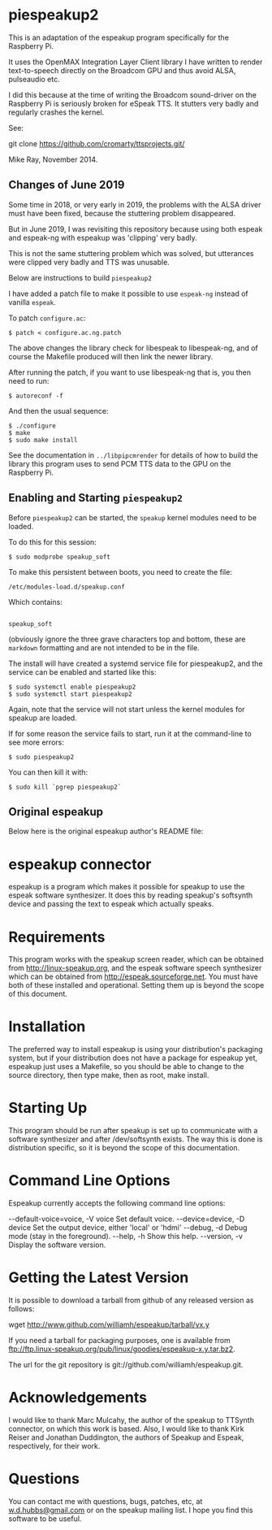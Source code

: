 
# piespeakup2

This is an adaptation of the espeakup program specifically for the
Raspberry Pi.

It uses the OpenMAX Integration Layer Client library I have written to
render text-to-speech directly on the Broadcom GPU and thus avoid
ALSA, pulseaudio etc.

I did this because at the time of writing the Broadcom sound-driver on
the Raspberry Pi is seriously broken for eSpeak TTS.  It stutters very
badly and regularly crashes the kernel.

See:

git clone https://github.com/cromarty/ttsprojects.git/

Mike Ray, November 2014.

## Changes of June 2019

Some time in 2018, or very early in 2019, the problems with the ALSA
driver must have been fixed, because the stuttering problem
disappeared.

But in June 2019, I was revisiting this repository because using both
espeak and espeak-ng with espeakup was 'clipping' very badly.

This is not the same stuttering problem which was solved, but
utterances were clipped very badly and TTS was unusable.

Below are instructions to build `piespeakup2`

I have added a patch file to make it possible to use `espeak-ng`
instead of vanilla `espeak`.

To patch `configure.ac`:

```
$ patch < configure.ac.ng.patch
```

The above changes the library check for libespeak to libespeak-ng, and
of course the Makefile produced will then link the newer library.

After running the patch, if you want to use libespeak-ng that is, you
then need to run:

```
$ autoreconf -f
```

And then the usual sequence:

```
$ ./configure
$ make
$ sudo make install
```

See the documentation in `../libpipcmrender` for details of how to
build the library this program uses to send PCM TTS data to the GPU on
the Raspberry Pi.

## Enabling and Starting `piespeakup2`

Before `piespeakup2` can be started, the `speakup` kernel modules need
to be loaded.

To do this for this session:

```
$ sudo modprobe speakup_soft
```

To make this persistent between boots, you need to create the file:

```
/etc/modules-load.d/speakup.conf
```

Which contains:

```

speakup_soft

```

(obviously ignore the three grave characters top and bottom, these are
`markdown` formatting and are not intended to be in the file.

The install will have created a systemd service file for piespeakup2,
and the service can be enabled and started like this:

```
$ sudo systemctl enable piespeakup2
$ sudo systemctl start piespeakup2
```

Again, note that the service will not start unless the kernel modules
for speakup are loaded.

If for some reason the service fails to start, run it at the
command-line to see more errors:

```
$ sudo piespeakup2
```

You can then kill it with:

```
$ sudo kill `pgrep piespeakup2`
```


## Original espeakup

Below here is the original espeakup author's README file:

espeakup connector
=======================

espeakup is a program which makes it possible for speakup to use
the espeak software synthesizer.  It does this by reading speakup's
softsynth device and passing the text to espeak which actually speaks.

Requirements
============

This program works with the speakup screen reader, which can be obtained
from http://linux-speakup.org, and the espeak software speech
synthesizer which can be obtained from http://espeak.sourceforge.net.
You must have both of these installed and operational.  Setting them up
is beyond the scope of this document.

Installation
============

The preferred way to install espeakup is using your distribution's
packaging system, but if your distribution does not have a package for
espeakup yet, espeakup just uses a Makefile, so you should be able to
change to the source directory, then type make, then as root, make
install.

Starting Up
===========

This program should be run after speakup is set up to communicate with a
software synthesizer and after /dev/softsynth exists.  The way this is
done is distribution specific, so it is beyond the scope of this
documentation.

Command Line Options
====================

Espeakup currently accepts the following command line options:

  --default-voice=voice, -V voice	Set default voice.
    --device=device, -D device	Set the output device, either 'local' or 'hdmi'
  --debug, -d				Debug mode (stay in the foreground).
  --help, -h				Show this help.
  --version, -v				Display the software version.

Getting the Latest Version
==========================

It is possible to download a tarball from github of any released version
as follows:

wget http://www.github.com/williamh/espeakup/tarball/vx.y

If you need a tarball for packaging purposes, one is available from
ftp://ftp.linux-speakup.org/pub/linux/goodies/espeakup-x.y.tar.bz2.

The url for the git repository is git://github.com/williamh/espeakup.git.

Acknowledgements
================

I would like to thank Marc Mulcahy, the author of the speakup to
TTSynth connector, on which this work is based.  Also, I would like
to thank Kirk Reiser and Jonathan Duddington, the
authors of Speakup and Espeak, respectively, for their work.

Questions
=========

You can contact me with questions, bugs, patches, etc, at
w.d.hubbs@gmail.com or on the speakup mailing list.  I hope you find
this software to be useful.
